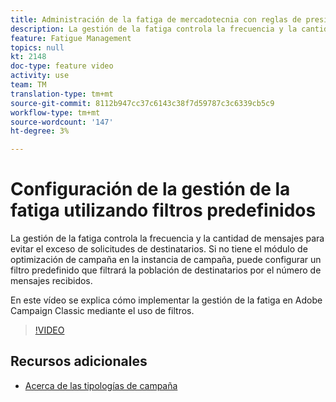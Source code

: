 ```yaml
---
title: Administración de la fatiga de mercadotecnia con reglas de presión
description: La gestión de la fatiga controla la frecuencia y la cantidad de mensajes para evitar el exceso de solicitudes de destinatarios. Si no tiene el módulo de optimización de campaña en la instancia de campaña, puede configurar un filtro predefinido que filtrará la población de destinatarios por el número de mensajes recibidos.   En este vídeo se explica cómo implementar la gestión de la fatiga en Adobe Campaign Classic mediante el uso de filtros.
feature: Fatigue Management
topics: null
kt: 2148
doc-type: feature video
activity: use
team: TM
translation-type: tm+mt
source-git-commit: 8112b947cc37c6143c38f7d59787c3c6339cb5c9
workflow-type: tm+mt
source-wordcount: '147'
ht-degree: 3%

---
```



# Configuración de la gestión de la fatiga utilizando filtros predefinidos

La gestión de la fatiga controla la frecuencia y la cantidad de mensajes para evitar el exceso de solicitudes de destinatarios. Si no tiene el módulo de optimización de campaña en la instancia de campaña, puede configurar un filtro predefinido que filtrará la población de destinatarios por el número de mensajes recibidos.

En este vídeo se explica cómo implementar la gestión de la fatiga en Adobe Campaign Classic mediante el uso de filtros.

>[!VIDEO](https://video.tv.adobe.com/v/25091?quality=12)

## Recursos adicionales

* [Acerca de las tipologías de campaña](https://docs.adobe.com/content/help/en/campaign-classic/using/orchestrating-campaigns/campaign-optimization/about-campaign-typologies.html)
